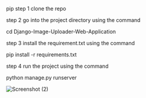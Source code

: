 pip step 1 
clone the repo 


step 2 
go into the project directory  using the command 


cd Django-Image-Uploader-Web-Application

step 3 
install the requirement.txt using the command 


pip install -r requirements.txt

step 4 
run the project using the command 


python manage.py runserver 


![Screenshot (2)](https://github.com/user-attachments/assets/4a9024a4-247d-4090-b95d-54dc4c8c51e6)
